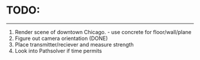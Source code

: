 # TODO:
-------------------------------------
1. Render scene of downtown Chicago. - use concrete for floor/wall/plane
2. Figure out camera orientation (DONE)
3. Place transmitter/reciever and measure strength
4. Look into Pathsolver if time permits